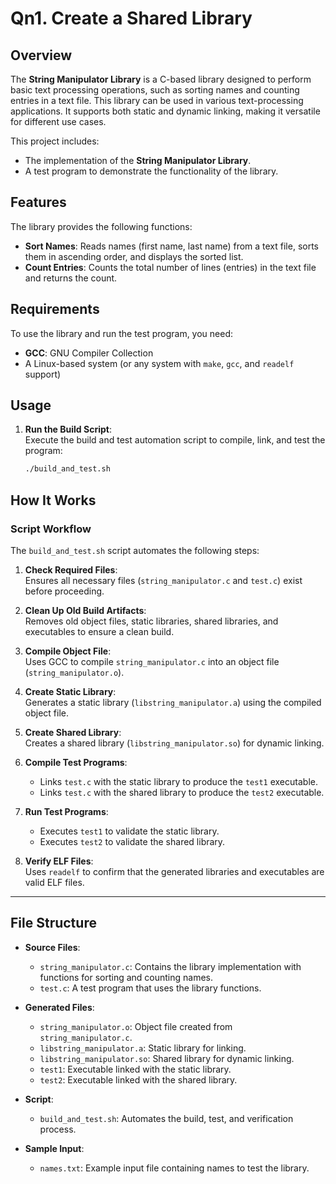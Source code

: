 # Qn1. Create a Shared Library

## Overview

The **String Manipulator Library** is a C-based library designed to perform basic text processing operations, such as sorting names and counting entries in a text file. This library can be used in various text-processing applications. It supports both static and dynamic linking, making it versatile for different use cases.

This project includes:
- The implementation of the **String Manipulator Library**.
- A test program to demonstrate the functionality of the library.

## Features

The library provides the following functions:
- **Sort Names**: Reads names (first name, last name) from a text file, sorts them in ascending order, and displays the sorted list.
- **Count Entries**: Counts the total number of lines (entries) in the text file and returns the count.

## Requirements

To use the library and run the test program, you need:
- **GCC**: GNU Compiler Collection
- A Linux-based system (or any system with `make`, `gcc`, and `readelf` support)

## Usage

1. **Run the Build Script**:  
   Execute the build and test automation script to compile, link, and test the program:
   ```bash
   ./build_and_test.sh
   ```

## How It Works

### **Script Workflow**

The `build_and_test.sh` script automates the following steps:

1. **Check Required Files**:  
   Ensures all necessary files (`string_manipulator.c` and `test.c`) exist before proceeding.

2. **Clean Up Old Build Artifacts**:  
   Removes old object files, static libraries, shared libraries, and executables to ensure a clean build.

3. **Compile Object File**:  
   Uses GCC to compile `string_manipulator.c` into an object file (`string_manipulator.o`).

4. **Create Static Library**:  
   Generates a static library (`libstring_manipulator.a`) using the compiled object file.

5. **Create Shared Library**:  
   Creates a shared library (`libstring_manipulator.so`) for dynamic linking.

6. **Compile Test Programs**:  
   - Links `test.c` with the static library to produce the `test1` executable.
   - Links `test.c` with the shared library to produce the `test2` executable.

7. **Run Test Programs**:  
   - Executes `test1` to validate the static library.
   - Executes `test2` to validate the shared library.

8. **Verify ELF Files**:  
   Uses `readelf` to confirm that the generated libraries and executables are valid ELF files.

---

## File Structure

- **Source Files**:
  - `string_manipulator.c`: Contains the library implementation with functions for sorting and counting names.
  - `test.c`: A test program that uses the library functions.

- **Generated Files**:
  - `string_manipulator.o`: Object file created from `string_manipulator.c`.
  - `libstring_manipulator.a`: Static library for linking.
  - `libstring_manipulator.so`: Shared library for dynamic linking.
  - `test1`: Executable linked with the static library.
  - `test2`: Executable linked with the shared library.

- **Script**:
  - `build_and_test.sh`: Automates the build, test, and verification process.

- **Sample Input**:
  - `names.txt`: Example input file containing names to test the library.